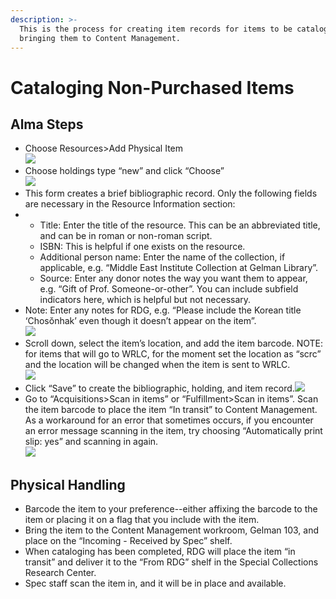 ```yaml
---
description: >-
  This is the process for creating item records for items to be cataloged before
  bringing them to Content Management.
---
```


# Cataloging Non-Purchased Items



## Alma Steps <a href="#docs-internal-guid-c4f19426-7fff-9207-3fe6-6c55a2e55397" id="docs-internal-guid-c4f19426-7fff-9207-3fe6-6c55a2e55397"></a>

* Choose Resources>Add Physical Item\
  ![](https://lh6.googleusercontent.com/xLDYgKHlPnBrrdN10lBYzQ\_mXoGGZi2DGcMGHV-lBIcW2kodCO5kH1EsDW-HRiNkoDrYUXTHxd\_06Z9etuDrOPaq19dx4yG2K\_689f7R-otnYMnKpDNjCKBOwdj7cDY9Fp\_AliWG)
* Choose holdings type “new” and click “Choose”\
  ![](https://lh6.googleusercontent.com/Let6FPGOlwS4J9\_WPj7SkZ74aYiscgzVYw0-fJD92c64I6LDu9Ai3Ahsap\_T\_SapKWogd079Y4-4BDD0iLgTtHmmKK-RUX1PNIpP1cdTV4pMFrtp3vPk-8e\_Fn4aoH66zl4sMBbA)
* This form creates a brief bibliographic record. Only the following fields are necessary in the Resource Information section:
*
  * Title: Enter the title of the resource. This can be an abbreviated title, and can be in roman or non-roman script.
  * ISBN: This is helpful if one exists on the resource.
  * Additional person name: Enter the name of the collection, if applicable, e.g. “Middle East Institute Collection at Gelman Library”.
  * Source: Enter any donor notes the way you want them to appear, e.g. “Gift of Prof. Someone-or-other”. You can include subfield indicators here, which is helpful but not necessary.
* Note: Enter any notes for RDG, e.g. “Please include the Korean title ‘Chosŏnhak’ even though it doesn’t appear on the item”.\
  ![](https://lh3.googleusercontent.com/Xt2vb9csgbzZ1lz2HRUSJwIv1wNHRczo7rmnTh1t5P-SZ4eoo7s\_vVwi56lO3nzaa9J4C1KWDIw43ii00GcIr6WJ5cJSt4189jwXg6kj9gnj0ITxgKAcZU0JnZL8q79\_2UF8qxXo)
* Scroll down, select the item’s location, and add the item barcode. NOTE: for items that will go to WRLC, for the moment set the location as “scrc” and the location will be changed when the item is sent to WRLC.\
  ![](https://lh5.googleusercontent.com/xa9xQv6huOX-2ahFLre0rEGfR5iY4yQEjLwxH3EAJURAmI86k0n38rHYrGfYlIM349TBvsvHvPAQR-SzfTcT\_2M0zIffelwhCjSNO\_LgL0mGlhB3tmYPiAmL3odthGSkk-3ZhclS)
* Click “Save” to create the bibliographic, holding, and item record.![](https://lh6.googleusercontent.com/d3XW16X\_EcsYX44B9YtzlOoQ6T7B0bB4mX5PvJKGOt8kSVQkHN9nJyD7ZHQ6Xltc2tG\_ARydasNkuEg8NjtG0lQQaR2IrEoukxvVk80MHAfumaQAIJs0bRU9WHjLKqDM-uP4uxww)
* Go to “Acquisitions>Scan in items” or “Fulfillment>Scan in items”. Scan the item barcode to place the item “In transit” to Content Management. As a workaround for an error that sometimes occurs, if you encounter an error message scanning in the item, try choosing “Automatically print slip: yes” and scanning in again.\
  ![](https://lh4.googleusercontent.com/GaQLjdzm2KXT8C\_FPgtIB\_zS8yx0yZ\_KifW2PfgQhqE7ueu6Q25dtAaUWQH77VKjNtkUaytOMlYtJy2hMRm8qIzAh6EItvmb9OeLVsl1mS8\_vdwt\_KFCqAuXLJDeJnBA3vTY4THs)

## Physical Handling

* Barcode the item to your preference--either affixing the barcode to the item or placing it on a flag that you include with the item.
* Bring the item to the Content Management workroom, Gelman 103, and place on the “Incoming - Received by Spec” shelf.
* When cataloging has been completed, RDG will place the item “in transit” and deliver it to the “From RDG” shelf in the Special Collections Research Center.
* Spec staff scan the item in, and it will be in place and available.
